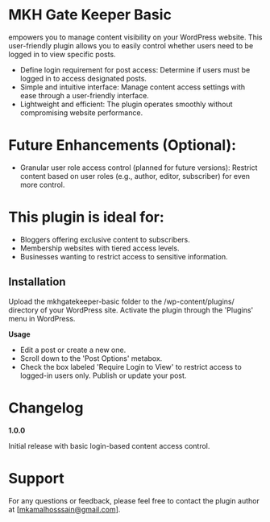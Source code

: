 # MKH Gate Keeper Basic
empowers you to manage content visibility on your WordPress website. This user-friendly plugin allows you to easily control whether users need to be logged in to view specific posts.

* Define login requirement for post access: Determine if users must be logged in to access designated posts.
* Simple and intuitive interface: Manage content access settings with ease through a user-friendly interface.
* Lightweight and efficient: The plugin operates smoothly without compromising website performance.

# Future Enhancements (Optional):
* Granular user role access control (planned for future versions): Restrict content based on user roles (e.g., author, editor, subscriber) for even more control.

# This plugin is ideal for: 
* Bloggers offering exclusive content to subscribers.
* Membership websites with tiered access levels.
* Businesses wanting to restrict access to sensitive information.


## Installation 

Upload the mkhgatekeeper-basic folder to the /wp-content/plugins/ directory of your WordPress site.
Activate the plugin through the 'Plugins' menu in WordPress.

**Usage**
- Edit a post or create a new one.
- Scroll down to the 'Post Options' metabox.
- Check the box labeled 'Require Login to View' to restrict access to logged-in users only.
Publish or update your post.

# Changelog

**1.0.0**

Initial release with basic login-based content access control.

# Support

For any questions or feedback, please feel free to contact the plugin author at [mkamalhosssain@gmail.com].